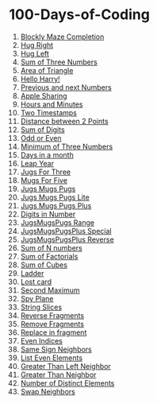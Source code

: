 # 100-Days-of-Coding

1) [Blockly Maze Completion](https://github.com/Deepak2001/100-Days-of-Coding/blob/master/0.1%20Level10.md)
2) [Hug Right](https://github.com/Deepak2001/100-Days-of-Coding/blob/master/0.2%20HugRight.md)
3) [Hug Left](https://github.com/Deepak2001/100-Days-of-Coding/blob/master/0.3%20HugLeft.md)
4) [Sum of Three Numbers](https://github.com/Deepak2001/100-Days-of-Coding/blob/master/1.1%20Input%20Print%20:%20Sum%20of%20three%20numbers.md)
5) [Area of Triangle](https://github.com/Deepak2001/100-Days-of-Coding/blob/master/1.2%20Input%20%26%20Output%20:%20Area%20of%20Triangle.md)
6) [Hello Harry!](https://github.com/Deepak2001/100-Days-of-Coding/blob/master/1.3%20Input%20%26%20Print%20:%20Hello%2CHarry!.md)
7) [Previous and next Numbers](https://github.com/Deepak2001/100-Days-of-Coding/blob/master/1.4%20Input%20%26%20print%20:%20Previous%20and%20next.md)
8) [Apple Sharing](https://github.com/Deepak2001/100-Days-of-Coding/blob/master/1.5%20Input%20%26%20print:%20Apple%20sharing.md)
9) [Hours and Minutes](https://github.com/Deepak2001/100-Days-of-Coding/blob/master/1.6%20Input%20%26%20print:%20Hours%20and%20minutes.md)
10) [Two Timestamps](https://github.com/Deepak2001/100-Days-of-Coding/blob/master/1.7%20Input%20%26%20print%20:Two%20timestamps.md)
11) [Distance between 2 Points](https://github.com/Deepak2001/100-Days-of-Coding/blob/master/1.8%20Input%20%26%20print:%20TwoPoints.md)
12) [Sum of Digits](https://github.com/Deepak2001/100-Days-of-Coding/blob/master/2.5%20%20Numbers:%20Sum%20of%20digits.md)
13) [Odd or Even](https://github.com/Deepak2001/100-Days-of-Coding/blob/master/3.1%20If%20%26%20else:%20Odd%20or%20even.md)
14) [Minimum of Three Numbers](https://github.com/Deepak2001/100-Days-of-Coding/blob/master/3.8%20If%20%26%20else:%20Minimum%20of%20three%20numbers.md)
15) [Days in a month](https://github.com/Deepak2001/100-Days-of-Coding/blob/master/3.9%20If%20%26%20else:%20Days%20in%20month.md)
16) [Leap Year](https://github.com/Deepak2001/100-Days-of-Coding/blob/master/3.J%20If%20%26%20else:%20Leap%20year.md)
17) [Jugs For Three](https://github.com/Deepak2001/100-Days-of-Coding/blob/master/3.P%20%20Jugs%20for%20Three.md)
18) [Mugs For Five](https://github.com/Deepak2001/100-Days-of-Coding/blob/master/3.Q%20Mugs%20for%20Five.md)
19) [Jugs Mugs Pugs](https://github.com/Deepak2001/100-Days-of-Coding/blob/master/3.R%20%20JugsMugsPugs.md)
20) [Jugs Mugs Pugs Lite](https://github.com/Deepak2001/100-Days-of-Coding/blob/master/3.S%20JugsMugsPugs%20Lite.md)
21) [Jugs Mugs Pugs Plus](https://github.com/Deepak2001/100-Days-of-Coding/blob/master/3.U%20JugsMugsPugsPlus.md)
22) [Digits in Number](https://github.com/Deepak2001/100-Days-of-Coding/blob/master/5.D%20%20Membership%20:%20Digit%20in%20Number.md)
23) [JugsMugsPugs Range](https://github.com/Deepak2001/100-Days-of-Coding/blob/master/3.W%20JugsMugsPugs%20Range.md)
24) [JugsMugsPugsPlus Special](https://github.com/Deepak2001/100-Days-of-Coding/blob/master/3.X.%20JugsMugsPugs%20Special.md)
25) [JugsMugsPugsPlus Reverse](https://github.com/Deepak2001/100-Days-of-Coding/blob/master/3.V.%20JugsMugsPugsPlus%20Reverse.md)
26) [Sum of N numbers](https://github.com/Deepak2001/100-Days-of-Coding/blob/master/4.4%20%20Sum%20of%20N%20numbers.md)
27) [Sum of Factorials](https://github.com/Deepak2001/100-Days-of-Coding/blob/master/4.8%20Sum%20of%20Factorials.md)
28) [Sum of Cubes](https://github.com/Deepak2001/100-Days-of-Coding/blob/master/4.5%20Sum%20of%20Cubes.md)
29) [Ladder](https://github.com/Deepak2001/100-Days-of-Coding/blob/master/4.A%20Ladder.md)
30) [Lost card](https://github.com/Deepak2001/100-Days-of-Coding/blob/master/4.9%20Lost%20card.md)
31) [Second Maximum](https://github.com/Deepak2001/100-Days-of-Coding/blob/master/6.C%20Second%20maximum.md)
32) [Spy Plane](https://github.com/Deepak2001/100-Days-of-Coding/blob/master/4.X%20Spy%20Plane.md)
33) [String Slices](https://github.com/Deepak2001/100-Days-of-Coding/blob/master/5.1%20String%20Slices.md)
34) [Reverse Fragments](https://github.com/Deepak2001/100-Days-of-Coding/blob/master/5.8.%20Reverse%20fragment.md)
35) [Remove Fragments](https://github.com/Deepak2001/100-Days-of-Coding/blob/master/5.7%20%20Remove%20fragment.md)
36) [Replace in fragment](https://github.com/Deepak2001/100-Days-of-Coding/blob/master/5.B%20Replace%20in%20fragment.md)
37) [Even Indices](https://github.com/Deepak2001/100-Days-of-Coding/blob/master/7.1%20Even%20Indices.md)
38) [Same Sign Neighbors](https://github.com/Deepak2001/100-Days-of-Coding/blob/master/7.4%20Same%20Sign%20Neighbors.md)
39) [List Even Elements](https://github.com/Deepak2001/100-Days-of-Coding/blob/master/7.2%20List%20Even%20Elements.md)
40) [Greater Than Left Neighbor](https://github.com/Deepak2001/100-Days-of-Coding/blob/master/7.3%20Greater%20than%20left%20neighbor.md)
41) [Greater Than Neighbor](https://github.com/Deepak2001/100-Days-of-Coding/blob/master/7.5%20Greater%20than%20neighbors.md)
42) [Number of Distinct Elements](https://github.com/Deepak2001/100-Days-of-Coding/blob/master/7.6%20Number%20of%20distinct%20elements.md)
43) [Swap Neighbors](https://github.com/Deepak2001/100-Days-of-Coding/blob/master/7.7%20Swap%20Neighbors)
